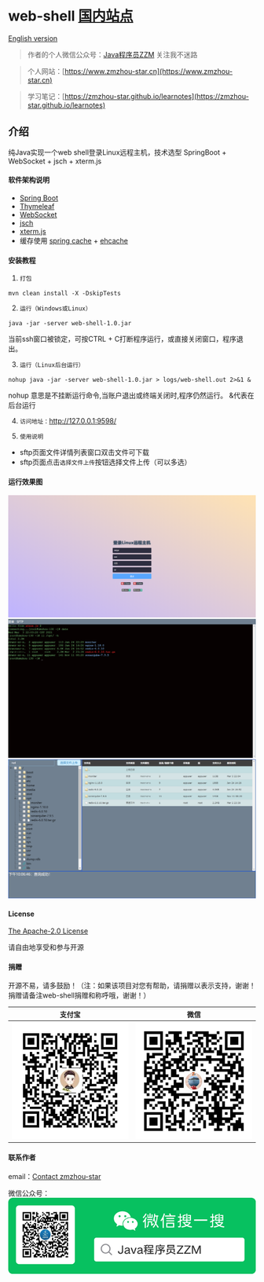 # web-shell [国内站点](https://gitee.com/zmzhou-star/web-shell)
[English version](README.en.md)

> 作者的个人微信公众号：[Java程序员ZZM](https://gitee.com/zmzhou-star/learnotes/raw/master/docs/wechat-zmzhou-star.png) 关注我不迷路

> 个人网站：[https://www.zmzhou-star.cn](https://www.zmzhou-star.cn)

> 学习笔记：[https://zmzhou-star.github.io/learnotes](https://zmzhou-star.github.io/learnotes)

## 介绍
纯Java实现一个web shell登录Linux远程主机，技术选型 SpringBoot + WebSocket + jsch + xterm.js

#### 软件架构说明
* [Spring Boot](https://start.spring.io/)
* [Thymeleaf](https://docs.spring.io/spring-boot/docs/2.4.1/reference/htmlsingle/#boot-features-spring-mvc-template-engines)
* [WebSocket](https://docs.spring.io/spring-boot/docs/2.4.1/reference/htmlsingle/#boot-features-websockets)
* [jsch](https://github.com/is/jsch)
* [xterm.js](https://github.com/xtermjs/xterm.js/)
* 缓存使用 [spring cache](https://docs.spring.io/spring-boot/docs/2.4.1/reference/htmlsingle/#boot-features-caching-provider-ehcache2) + [ehcache](https://www.ehcache.org/)

#### 安装教程
1. `打包`
```
mvn clean install -X -DskipTests
```
2. `运行（Windows或Linux）`
```
java -jar -server web-shell-1.0.jar
```
当前ssh窗口被锁定，可按CTRL + C打断程序运行，或直接关闭窗口，程序退出。

3. `运行（Linux后台运行）`
```
nohup java -jar -server web-shell-1.0.jar > logs/web-shell.out 2>&1 &
```
nohup 意思是不挂断运行命令,当账户退出或终端关闭时,程序仍然运行。
&代表在后台运行

4. `访问地址：`http://127.0.0.1:9598/


5. `使用说明`
* sftp页面文件详情列表窗口双击文件可下载
* sftp页面点击`选择文件上传`按钮选择文件上传（可以多选）
   
#### 运行效果图
![登录页面](docs/login.png)
![shell页面](docs/shell.png)
![sftp页面](docs/sftp.png)

#### License
[The Apache-2.0 License](./LICENSE)

请自由地享受和参与开源

#### 捐赠
开源不易，请多鼓励！（注：如果该项目对您有帮助，请捐赠以表示支持，谢谢！捐赠请备注web-shell捐赠和称呼哦，谢谢！）

| 支付宝 | 微信 |
| :------------: | :------------: |
| ![Alipay](docs/alipay.png) | ![Wechat](docs/wechatpay.png) |

#### 联系作者
email：<a href="mailto:zmzhou-star@foxmail.com">Contact zmzhou-star</a>

微信公众号：![微信公众号](docs/wechat-zmzhou-star.png)

